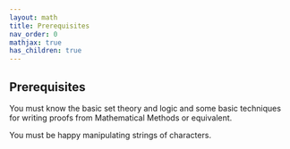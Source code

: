```yaml
---
layout: math
title: Prerequisites
nav_order: 0
mathjax: true
has_children: true
---
```


## Prerequisites

You must know the basic set theory and logic and some basic techniques for writing proofs from Mathematical Methods or equivalent.  

You must be happy manipulating strings of characters.

